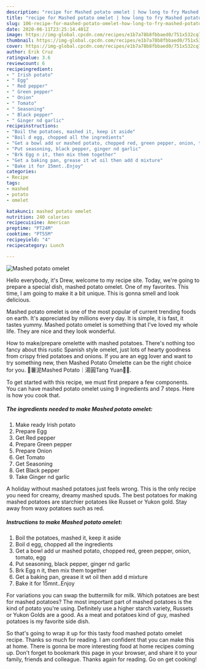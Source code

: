 ```yaml
---
description: "recipe for Mashed potato omelet | how long to fry Mashed potato omelet"
title: "recipe for Mashed potato omelet | how long to fry Mashed potato omelet"
slug: 106-recipe-for-mashed-potato-omelet-how-long-to-fry-mashed-potato-omelet
date: 2020-06-11T23:25:14.401Z
image: https://img-global.cpcdn.com/recipes/e1b7a78b8fbbaed0/751x532cq70/mashed-potato-omelet-recipe-main-photo.jpg
thumbnail: https://img-global.cpcdn.com/recipes/e1b7a78b8fbbaed0/751x532cq70/mashed-potato-omelet-recipe-main-photo.jpg
cover: https://img-global.cpcdn.com/recipes/e1b7a78b8fbbaed0/751x532cq70/mashed-potato-omelet-recipe-main-photo.jpg
author: Erik Cruz
ratingvalue: 3.6
reviewcount: 6
recipeingredient:
- " Irish potato"
- " Egg"
- " Red pepper"
- " Green pepper"
- " Onion"
- " Tomato"
- " Seasoning"
- " Black pepper"
- " Ginger nd garlic"
recipeinstructions:
- "Boil the potatoes, mashed it, keep it aside"
- "Boil d egg, chopped all the ingredients"
- "Get a bowl add ur mashed potato, chopped red, green pepper, onion, tomato, egg"
- "Put seasoning, black pepper, ginger nd garlic"
- "Brk Egg n it, then mix them together"
- "Get a baking pan, grease it wt oil then add d mixture"
- "Bake it for 15mnt..Enjoy"
categories:
- Recipe
tags:
- mashed
- potato
- omelet

katakunci: mashed potato omelet 
nutrition: 240 calories
recipecuisine: American
preptime: "PT24M"
cooktime: "PT55M"
recipeyield: "4"
recipecategory: Lunch

---
```



![Mashed potato omelet](https://img-global.cpcdn.com/recipes/e1b7a78b8fbbaed0/751x532cq70/mashed-potato-omelet-recipe-main-photo.jpg)

Hello everybody, it's Drew, welcome to my recipe site. Today, we're going to prepare a special dish, mashed potato omelet. One of my favorites. This time, I am going to make it a bit unique. This is gonna smell and look delicious.

Mashed potato omelet is one of the most popular of current trending foods on earth. It's appreciated by millions every day. It is simple, it is fast, it tastes yummy. Mashed potato omelet is something that I've loved my whole life. They are nice and they look wonderful.

How to make/prepare omelette with mashed potatoes. There&#39;s nothing too fancy about this rustic Spanish style omelet, just lots of hearty goodness from crispy fried potatoes and onions. If you are an egg lover and want to try something new, then Mashed Potato Omelette can be the right choice for you. 💛薯泥Mashed Potato｜湯圓Tang Yuan🐹💕.


To get started with this recipe, we must first prepare a few components. You can have mashed potato omelet using 9 ingredients and 7 steps. Here is how you cook that.

<!--inarticleads1-->

##### The ingredients needed to make Mashed potato omelet:

1. Make ready  Irish potato
1. Prepare  Egg
1. Get  Red pepper
1. Prepare  Green pepper
1. Prepare  Onion
1. Get  Tomato
1. Get  Seasoning
1. Get  Black pepper
1. Take  Ginger nd garlic


A holiday without mashed potatoes just feels wrong. This is the only recipe you need for creamy, dreamy mashed spuds. The best potatoes for making mashed potatoes are starchier potatoes like Russet or Yukon gold. Stay away from waxy potatoes such as red. 

<!--inarticleads2-->

##### Instructions to make Mashed potato omelet:

1. Boil the potatoes, mashed it, keep it aside
1. Boil d egg, chopped all the ingredients
1. Get a bowl add ur mashed potato, chopped red, green pepper, onion, tomato, egg
1. Put seasoning, black pepper, ginger nd garlic
1. Brk Egg n it, then mix them together
1. Get a baking pan, grease it wt oil then add d mixture
1. Bake it for 15mnt..Enjoy


For variations you can swap the buttermilk for milk. Which potatoes are best for mashed potatoes? The most important part of mashed potatoes is the kind of potato you&#39;re using. Definitely use a higher starch variety, Russets or Yukon Golds are a good. As a meat and potatoes kind of guy, mashed potatoes is my favorite side dish. 

So that's going to wrap it up for this tasty food mashed potato omelet recipe. Thanks so much for reading. I am confident that you can make this at home. There is gonna be more interesting food at home recipes coming up. Don't forget to bookmark this page in your browser, and share it to your family, friends and colleague. Thanks again for reading. Go on get cooking!
